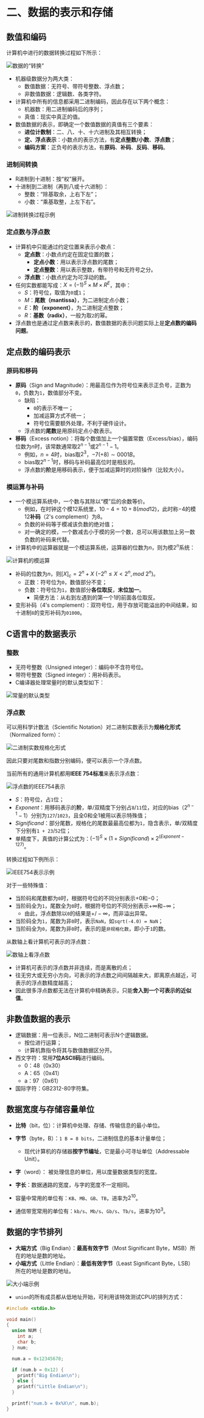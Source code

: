 # 二、数据的表示和存储

## 数值和编码

计算机中进行的数据转换过程如下所示：

![数据的“转换”](https://raw.githubusercontent.com/Hugsy19/Picbed/master/img/20210404233659.png)

- 机器级数据分为两大类：
  - 数值数据：无符号、带符号整数、浮点数；
  - 非数值数据：逻辑数、各类字符。
- 计算机中所有的信息都采用二进制编码，因此存在以下两个概念：
  - 机器数：用二进制编码后的序列；
  - 真值：现实中真正的值。
- 数值数据的表示，即确定一个数值数据的真值有三个要素：
  - **进位计数制**：二、八、十、十六进制及其相互转换；
  - **定、浮点表示**：小数点的表示方法，有**定点整数/小数**、**浮点数**； 
  - **编码方案**：正负号的表示方法，有**原码**、**补码**、**反码**、**移码**。

### 进制间转换

- R进制到十进制：按“权”展开。
- 十进制到二进制（再到八或十六进制）：
  - 整数：“除基取余，上右下左”；
  - 小数：“乘基取整，上左下右”。

![进制转换过程示例](https://raw.githubusercontent.com/Hugsy19/Picbed/master/img/20210405104052.png)

### 定点数与浮点数

- 计算机中只能通过约定位置来表示小数点：
  - **定点数**：小数点约定在固定位置的数；
    - **定点小数**：用以表示浮点数的尾数；
    - **定点整数**：用以表示整数，有带符号和无符号之分。
  - **浮点数**：小数点约定为可浮动的数。
- 任何实数都能写成：$X = (-1)^S \times M \times R^E$，其中：
  - $S$：符号位，取值为`0`或`1`；
  - $M$：**尾数（mantissa）**，为二进制定点小数；
  - $E$：**阶（exponent）**，为二进制定点整数；
  - $R$：**基数（radix）**，一般为取`2`的幂。 
- 浮点数也是通过定点数来表示的，数值数据的表示问题实际上是**定点数的编码问题**。
  
## 定点数的编码表示

### 原码和移码

- **原码**（Sign and Magnitude）：用最高位作为符号位来表示正负号，正数为`0`，负数为`1`，数值部分不变。
  - 缺陷：
    - `0`的表示不唯一；
    - 加减运算方式不统一；
    - 符号位需要额外处理，不利于硬件设计。
  - 浮点数的**尾数**是用原码定点小数表示。
- **移码**（Excess notion）：将每个数值加上一个偏置常数（Excess/bias），编码位数为$n$时，该常数通常取$2^{n-1}$或$2^{n-1} - 1$。
  - 例如，$n=4$时，bias取$2^3$，$-7 (+8) \sim 0001B$。
  - bias取$2^{n-1}$时，移码与补码最高位时是相反的。
  - 浮点数的**阶**是用移码表示，便于加减运算时的对阶操作（比较大小）。

### 模运算与补码

- 一个模运算系统中，一个数与其除以“模”后的余数等价。
  - 例如，在时钟这个模12系统里，$10 - 4 = 10 + 8 (mod 12)$，此时称$-4$的模12**补码**（2's complement）为$8$。
  - 负数的补码等于模减该负数的绝对值；
  - 对一确定的模，一个数减去小于模的另一个数，总可以用该数加上另一数负数的补码来代替。
- 计算机中的运算器就是一个模运算系统，运算器的位数为$n$，则为模$2^n$系统：

![计算机的模运算](https://raw.githubusercontent.com/Hugsy19/Picbed/master/img/20210405124728.png)

- 补码的位数为$n$，则$[X]_c = 2^n + X \ (-2^n \le X \lt 2^n, mod \ 2^n)$。
  - 正数：符号位为`0`，数值部分不变；
  - 负数：符号位为`1`，数值部分**各位取反**，**末位加一**。
    - 简便方法：从右到左遇到的第一个1的前面各位取反。
- 变形补码（4’s complement）：双符号位，用于存放可能溢出的中间结果，如十进制`8`的变形补码为`01000`。
  
## C语言中的数据表示

### 整数

- 无符号整数（Unsigned integer）：编码中不含符号位。
- 带符号整数（Signed integer）：用补码表示。
- C编译器处理常量时的默认类型如下：

![常量的默认类型](https://raw.githubusercontent.com/Hugsy19/Picbed/master/img/20210405154639.png)

### 浮点数

可以用科学计数法（Scientific Notation）对二进制实数表示为**规格化形式**（Normalized form）：

![二进制实数规格化形式](https://raw.githubusercontent.com/Hugsy19/Picbed/master/img/20210405160123.png)

因此只要对尾数和指数分别编码，便可以表示一个浮点数。

当前所有的通用计算机都用**IEEE 754标准**来表示浮点数：

![浮点数的IEEE754表示](https://raw.githubusercontent.com/Hugsy19/Picbed/master/img/20210405161956.png)

- $S$：符号位，占`1`位；
- $Exponent$：用移码表示的**阶**，单/双精度下分别占`8`/`11`位，对应的bias（$2^{n-1} - 1$）分别为`127`/`1023`，且全0和全1被用以表示特殊值；
- $Significand$：部分尾数，规格化的尾数最最高位都为`1`，隐含表示，单/双精度下分别有`1 + 23`/`52`位；
- 单精度下，真值的计算公式为：$(-1)^S \times (1 + Significand) \times 2 ^(Exponent - 127)$。

转换过程如下例所示：

![IEEE754表示示例](https://raw.githubusercontent.com/Hugsy19/Picbed/master/img/20210405164406.png)

对于一些特殊值：
- 当阶码和尾数都为`0`时，根据符号位的不同分别表示$+0$和$-0$；
- 当阶码全为`1`，尾数全为`0`时，根据符号位的不同分别表示$+\infty$和$-\infty$；
  - 由此，浮点数除以`0`的结果是$+/-\infty$，而非溢出异常。
- 当阶码全为`1`，尾数为非`0`时，表示`NaN`，如`sqrt(-4.0) = NaN`；
- 当阶码全为`0`，尾数为非`0`时，表示的是`非规格化数`，即小于`1`的数。

从数轴上看计算机可表示的浮点数：

![数轴上看浮点数](https://raw.githubusercontent.com/Hugsy19/Picbed/master/img/20210405170523.png)

- 计算机可表示的浮点数并非连续，而是离散的点；
- 往无穷大或无穷小方向，可表示的浮点数之间间隔越来大，即离原点越近，可表示的浮点数精度越高； 
- 因此很多浮点数都无法在计算机中精确表示，只能**舍入到一个可表示的近似值**。

## 非数值数据的表示

- 逻辑数据：用一位表示，N位二进制可表示N个逻辑数据。
  - 按位进行运算；
  - 计算机靠指令将其与数值数据区分开。
- 西文字符：常用**7位ASCII码**进行编码。
  -  0：48（0x30）
  -  A：65（0x41）
  -  a：97（0x61）
- 国际字符：GB2312-80字符集。

## 数据宽度与存储容量单位

- **比特**（bit，位）：计算机中处理、存储、传输信息的最小单位。
- **字节**（byte，B）：`1 B = 8 bits`，二进制信息的基本计量单位；
  - 现代计算机的存储器**按字节编址**，它是最小可寻址单位（Addressable Unit）。
- **字**（word）： 被处理信息的单位，用以度量数据类型的宽度。
- **字长**：数据通路的宽度，与字的宽度不一定相同。

- 容量中常用的单位有：`KB`、`MB`、`GB`、`TB`，进率为$2^10$。
- 通信带宽常用的单位有：`kb/s`、`Mb/s`、`Gb/s`、`Tb/s`，进率为$10^3$。

## 数据的字节排列

- **大端方式**（Big Endian）：**最高有效字节**（Most Significant Byte，MSB）所在的地址是数的地址。
- **小端方式**（Little Endian）：**最低有效字节**（Least Significant Byte，LSB）所在的地址是数的地址。

![大小端示例](https://raw.githubusercontent.com/Hugsy19/Picbed/master/img/20210405202544.png)

- `union`的所有成员都从低地址开始，可利用该特效测试CPU的排列方式：
  
```c
#include <stdio.h>

void main()
{
  union NUM {
    int a;
    char b;
  } num;

  num.a = 0x12345678;

  if (num.b = 0x12) {
    printf("Big Endian\n");
  } else {
    printf("Little Endian\n");
  }

  printf("num.b = 0x%X\n", num.b);
}
```
